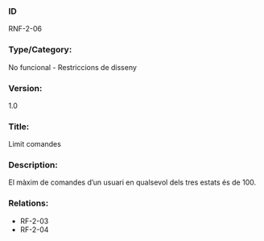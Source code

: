 ### ID
RNF-2-06
### Type/Category:
No funcional - Restriccions de disseny
### Version:
1.0
### Title:
Limit comandes
### Description:
El màxim de comandes d’un usuari en qualsevol dels tres estats és de 100.
### Relations:
* RF-2-03
* RF-2-04

